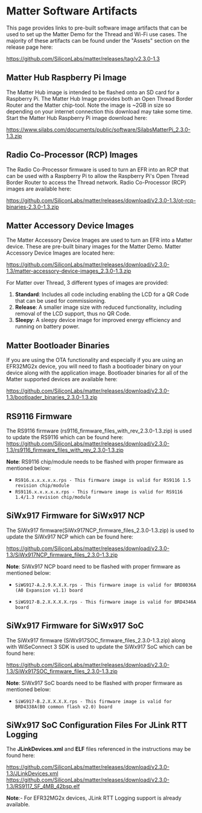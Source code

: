 # Matter Software Artifacts

This page provides links to pre-built software image artifacts that can be
used to set up the Matter Demo for the Thread and Wi-Fi use cases. The majority of these artifacts can be found under the "Assets" section on the release page here:

https://github.com/SiliconLabs/matter/releases/tag/v2.3.0-1.3

## Matter Hub Raspberry Pi Image

The Matter Hub image is intended to be flashed onto an SD card for a Raspberry
Pi. The Matter Hub Image provides both an Open Thread Border Router and the
Matter chip-tool. Note the image is ~2GB in size so depending on your internet
connection this download may take some time. Start the Matter Hub Raspberry Pi
image download here:

https://www.silabs.com/documents/public/software/SilabsMatterPi_2.3.0-1.3.zip

## Radio Co-Processor (RCP) Images

The Radio Co-Processor firmware is used to turn an EFR into an RCP that can be
used with a Raspberry Pi to allow the Raspberry Pi's Open Thread Border Router
to access the Thread network. Radio Co-Processor (RCP) images are available here:

https://github.com/SiliconLabs/matter/releases/download/v2.3.0-1.3/ot-rcp-binaries-2.3.0-1.3.zip

## Matter Accessory Device Images

The Matter Accessory Device Images are used to turn an EFR into a Matter device.
These are pre-built binary images for the Matter Demo. Matter Accessory Device
Images are located here:

https://github.com/SiliconLabs/matter/releases/download/v2.3.0-1.3/matter-accessory-device-images_2.3.0-1.3.zip

For Matter over Thread, 3 different types of images are provided:

1. **Standard**: Includes all code including enabling the LCD for a QR Code that can be used for commissioning.
2. **Release**: A smaller image size with reduced functionality, including removal of the LCD support, thus no QR Code.
3. **Sleepy**: A sleepy device image for improved energy efficiency and running on battery power.

## Matter Bootloader Binaries

If you are using the OTA functionality and especially if you are using an
EFR32MG2x device, you will need to flash a bootloader binary on your device along
with the application image. Bootloader binaries for all of the Matter supported
devices are available here:

https://github.com/SiliconLabs/matter/releases/download/v2.3.0-1.3/bootloader_binaries_2.3.0-1.3.zip

## RS9116 Firmware

The RS9116 firmware (rs9116_firmware_files_with_rev_2.3.0-1.3.zip) is used to update the RS9116 which can be found here:
https://github.com/SiliconLabs/matter/releases/download/v2.3.0-1.3/rs9116_firmware_files_with_rev_2.3.0-1.3.zip

**Note**:
RS9116 chip/module needs to be flashed with proper firmware as mentioned below:

- `RS916.x.x.x.x.x.rps - This firmware image is valid for RS9116 1.5 revision chip/module`
- `RS9116.x.x.x.x.x.rps - This firmware image is valid for RS9116 1.4/1.3 revision chip/module`

## SiWx917 Firmware for SiWx917 NCP

The SiWx917 firmware(SiWx917NCP_firmware_files_2.3.0-1.3.zip) is used to update the SiWx917 NCP which can be found here:

https://github.com/SiliconLabs/matter/releases/download/v2.3.0-1.3/SiWx917NCP_firmware_files_2.3.0-1.3.zip

**Note**:
SiWx917 NCP board need to be flashed with proper firmware as mentioned below:
- `SiWG917-A.2.9.X.X.X.rps - This firmware image is valid for BRD8036A (A0 Expansion v1.1) board`

- `SiWG917-B.2.X.X.X.X.rps - This firmware image is valid for BRD4346A board`

## SiWx917 Firmware for SiWx917 SoC

The SiWx917 firmware (SiWx917SOC_firmware_files_2.3.0-1.3.zip) along with WiSeConnect 3 SDK is used to update the SiWx917 SoC which can be found here:

https://github.com/SiliconLabs/matter/releases/download/v2.3.0-1.3/SiWx917SOC_firmware_files_2.3.0-1.3.zip

**Note**:
SiWx917 SoC boards need to be flashed with proper firmware as mentioned below:

- `SiWG917-B.2.X.X.X.X.rps - This firmware image is valid for BRD4338A(B0 common flash v2.0) board`

## SiWx917 SoC Configuration Files For JLink RTT Logging

The **JLinkDevices.xml** and **ELF** files referenced in the instructions may be found 
here:

https://github.com/SiliconLabs/matter/releases/download/v2.3.0-1.3/JLinkDevices.xml
https://github.com/SiliconLabs/matter/releases/download/v2.3.0-1.3/RS9117_SF_4MB_42bsp.elf

**Note**:- For EFR32MG2x devices, JLink RTT Logging support is already available.

